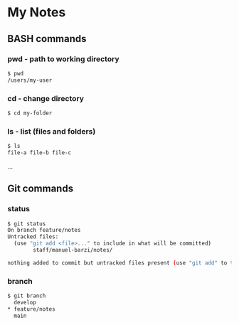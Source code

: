 # My Notes

## BASH commands

### pwd - path to working directory

```sh
$ pwd
/users/my-user
```

### cd - change directory

```sh
$ cd my-folder
```

### ls - list (files and folders)

```sh
$ ls
file-a file-b file-c
```

...

## Git commands

### status

```sh
$ git status
On branch feature/notes
Untracked files:
  (use "git add <file>..." to include in what will be committed)
        staff/manuel-barzi/notes/

nothing added to commit but untracked files present (use "git add" to track)
```

### branch

```sh
$ git branch
  develop
* feature/notes
  main
```

